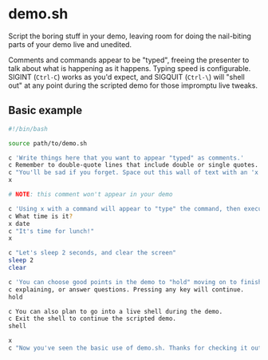 # demo.sh

Script the boring stuff in your demo, leaving room for doing the nail-biting
parts of your demo live and unedited.

Comments and commands appear to be "typed", freeing the presenter to talk
about what is happening as it happens. Typing speed is configurable.
SIGINT (`Ctrl-C`) works as you'd expect, and SIGQUIT (`Ctrl-\`) will
"shell out" at any point during the scripted demo for those impromptu live
tweaks.

## Basic example

```bash
#!/bin/bash

source path/to/demo.sh

c 'Write things here that you want to appear "typed" as comments.'
c Remember to double-quote lines that include double or single quotes.
c "You'll be sad if you forget. Space out this wall of text with an 'x'."
x

# NOTE: this comment won't appear in your demo

c 'Using x with a command will appear to "type" the command, then execute it'
c What time is it?
x date
c "It's time for lunch!"
x

c "Let's sleep 2 seconds, and clear the screen"
sleep 2
clear

c 'You can choose good points in the demo to "hold" moving on to finish'
c explaining, or answer questions. Pressing any key will continue.
hold

c You can also plan to go into a live shell during the demo.
c Exit the shell to continue the scripted demo.
shell

x
c "Now you've seen the basic use of demo.sh. Thanks for checking it out!"
```
